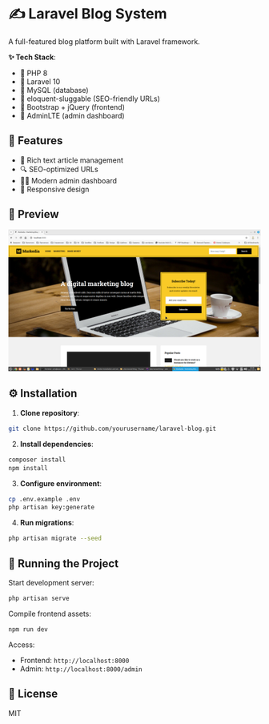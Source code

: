 # ✍️ Laravel Blog System  

A full-featured blog platform built with Laravel framework.  

**✨ Tech Stack**:  
- 🐘 PHP 8  
- 🚀 Laravel 10
- 🐬 MySQL (database)  
- 🔗 eloquent-sluggable (SEO-friendly URLs)  
- 🎨 Bootstrap + jQuery (frontend)  
- 👔 AdminLTE (admin dashboard)  

## 🌟 Features  
- 📝 Rich text article management  
- 🔍 SEO-optimized URLs  
- 👨‍💻 Modern admin dashboard  
- 📱 Responsive design  

## 👀 Preview  
![Blog Screenshot](img.png)  

## ⚙️ Installation  

1. **Clone repository**:  
```bash
git clone https://github.com/yourusername/laravel-blog.git
```  

2. **Install dependencies**:  
```bash
composer install
npm install
```  

3. **Configure environment**:  
```bash
cp .env.example .env
php artisan key:generate
```  

4. **Run migrations**:  
```bash
php artisan migrate --seed
```  

## 🏃 Running the Project  
Start development server:  
```bash
php artisan serve
```  

Compile frontend assets:  
```bash
npm run dev
```  

Access:  
- Frontend: `http://localhost:8000`  
- Admin: `http://localhost:8000/admin`  

## 📜 License  
MIT  
